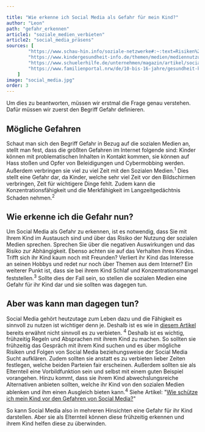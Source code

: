 ```yaml
---

title: "Wie erkenne ich Social Media als Gefahr für mein Kind?"
author: "Leon"
path: "gefahr_erkennen"
article1: "soziale_medien_verbieten"
article2: "social_media_präsens"
sources: [
        "https://www.schau-hin.info/soziale-netzwerke#:~:text=Risiken%20und%20Einstellungen%20im%20Überblick,in%20Kontakt%20zu%20Fremden%20kommen",
        "https://www.kindergesundheit-info.de/themen/medien/mediennutzung/medien-gefahren/#:~:text=Kindern%2C%20die%20sehr%20viel%20Zeit,Merkfähigkeit%20im%20Langzeitgedächtnis%20Schaden%20nehmen",
        "https://www.schuelerhilfe.de/unternehmen/magazin/artikel/social-media-sucht-bei-kindern-vorbeugen-erkennen-und-bekaempfen/#:~:text=Erste%20Anzeichen%20einer%20problematischen%20Social,oder%20gar%20nicht%20mehr%20statt",
        "https://www.familienportal.nrw/de/10-bis-16-jahre/gesundheit-kind/mediensucht"
    ]
image: "social_media.jpg"
order: 3
---
```


Um dies zu beantworten, müssen wir erstmal die Frage genau verstehen. Dafür müssen wir zuerst den Begriff Gefahr definieren.
## Mögliche Gefahren
Schaut man sich den Begriff Gefahr in Bezug auf die sozialen Medien an, stellt man fest, dass die größten Gefahren im Internet folgende sind:
Kinder können mit problematischen Inhalten in Kontakt kommen, sie können auf Hass stoßen und Opfer von Beleidigungen und Cybermobbing werden. Außerdem verbringen sie viel zu viel Zeit mit den Sozialen Medien.<sup>1</sup> Dies stellt eine Gefahr dar, da Kinder, welche sehr viel Zeit vor den Bildschirmen verbringen, Zeit für wichtigere Dinge fehlt. Zudem kann die Konzentrationsfähigkeit und die Merkfähigkeit im Langzeitgedächtnis Schaden nehmen.<sup>2</sup>
## Wie erkenne ich die Gefahr nun?
Um Social Media als Gefahr zu erkennen, ist es notwendig, dass Sie mit Ihrem Kind im Austausch sind und über das Risiko der Nutzung der sozialen Medien sprechen. Sprechen Sie über die negativen Auswirkungen und das Risiko zur Abhängigkeit. Ebenso achten sie auf das Verhalten ihres Kindes. Trifft sich ihr Kind kaum noch mit Freunden? Verliert ihr Kind das Interesse an seinen Hobbys und redet nur noch über Themen aus dem Internet? Ein weiterer Punkt ist, dass sie bei ihrem Kind Schlaf und Konzentrationsmangel feststellen.<sup>3</sup> Sollte dies der Fall sein, so stellen die sozialen Medien eine Gefahr für ihr Kind dar und sie sollten was dagegen tun.
## Aber was kann man dagegen tun?
Social Media gehört heutzutage zum Leben dazu und die Fähigkeit es sinnvoll zu nutzen ist wichtiger denn je. Deshalb ist es wie in <a href="/article/soziale_medien_verbieten">diesem Artikel</a> bereits erwähnt nicht sinnvoll es zu verbieten. <sup>4</sup> Deshalb ist es wichtig, frühzeitig Regeln und Absprachen mit ihrem Kind zu machen. So sollten sie frühzeitig das Gespräch mit ihrem Kind suchen und es über mögliche Risiken und Folgen von Social Media beziehungsweise der Social Media Sucht aufklären. Zudem sollten sie anstatt es zu verbieten lieber Zeiten festlegen, welche beiden Parteien fair erscheinen. Außerdem sollten sie als Elternteil eine Vorbildfunktion sein und selbst mit einem guten Beispiel vorangehen. Hinzu kommt, dass sie ihrem Kind abwechslungsreiche Alternativen anbieten sollten, welche ihr Kind von den sozialen Medien ablenken und ihm einen Ausgleich bieten kann.<sup>4</sup> Siehe Artikel: "<a href="/article/alternativen">Wie schütze ich mein Kind vor den Gefahren von Social Media?</a>"

So kann Social Media also in mehreren Hinsichten eine Gefahr für ihr Kind darstellen. Aber sie als Elternteil können diese frühzeitig erkennen und ihrem Kind helfen diese zu überwinden.